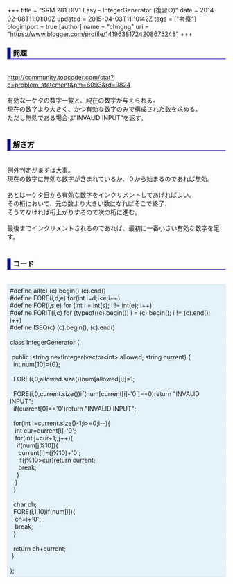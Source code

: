 +++
title = "SRM 281 DIV1 Easy - IntegerGenerator (復習○)"
date = 2014-02-08T11:01:00Z
updated = 2015-04-03T11:10:42Z
tags = ["考察"]
blogimport = true 
[author]
	name = "chngng"
	uri = "https://www.blogger.com/profile/14196381724208675248"
+++

<div dir="ltr" style="text-align: left;" trbidi="on"><h3 style="border-bottom: 2px solid slateblue; border-left: 8px solid navy; color: black; padding: 0px 0px 1px 5px;">問題 </h3><br /><a href="http://community.topcoder.com/stat?c=problem_statement&amp;pm=6093&amp;rd=9824" target="_blank">http://community.topcoder.com/stat?c=problem_statement&amp;pm=6093&amp;rd=9824</a><br /><br />有効な一ケタの数字一覧と、現在の数字が与えられる。<br />現在の数字より大きく、かつ有効な数字のみで構成された数を求める。<br />ただし無効である場合は”INVALID INPUT”を返す。<br /><br /><h3 style="border-bottom: 2px solid slateblue; border-left: 8px solid navy; color: black; padding: 0px 0px 1px 5px;">解き方 </h3><br />例外判定がまずは大事。<br />現在の数字に無効な数字が含まれているか、０から始まるのであれば無効。<br /><br />あとは一ケタ目から有効な数字をインクリメントしてあげればよい。<br />その桁において、元の数より大きい数になればそこで終了、<br />そうでなければ桁上がりするので次の桁に進む。<br /><br />最後までインクリメントされるのであれば、最初に一番小さい有効な数字を足す。<br /><br /><h3 style="border-bottom: 2px solid slateblue; border-left: 8px solid navy; color: black; padding: 0px 0px 1px 5px;">コード </h3><br /><div style="background-color: #e3f2fb; border: 1px dotted #CCCCCC; padding: 5px;">#define all(c) (c).begin(),(c).end()<br />#define FORE(i,d,e) for(int i=d;i&lt;e;i++)<br />#define FOR(i,s,e) for (int i = int(s); i != int(e); i++)<br />#define FORIT(i,c) for (typeof((c).begin()) i = (c).begin(); i != (c).end(); i++)<br />#define ISEQ(c) (c).begin(), (c).end()<br /><br />class IntegerGenerator {<br /><br /><span class="Apple-tab-span" style="white-space: pre;"> </span>public: string nextInteger(vector&lt;int&gt; allowed, string current) {<br /><span class="Apple-tab-span" style="white-space: pre;">  </span>int num[10]={0};<br /><br /><span class="Apple-tab-span" style="white-space: pre;">  </span>FORE(i,0,allowed.size())num[allowed[i]]=1;<br /><br /><span class="Apple-tab-span" style="white-space: pre;">  </span>FORE(i,0,current.size())if(num[current[i]-'0']==0)return "INVALID INPUT";<br /><span class="Apple-tab-span" style="white-space: pre;">  </span>if(current[0]=='0')return "INVALID INPUT";<br /><br /><span class="Apple-tab-span" style="white-space: pre;">  </span>for(int i=current.size()-1;i&gt;=0;i--){<br /><span class="Apple-tab-span" style="white-space: pre;">   </span>int cur=current[i]-'0';<br /><span class="Apple-tab-span" style="white-space: pre;">   </span>for(int j=cur+1;;j++){<br /><span class="Apple-tab-span" style="white-space: pre;">    </span>if(num[j%10]){<br /><span class="Apple-tab-span" style="white-space: pre;">     </span>current[i]=(j%10)+'0';<br /><span class="Apple-tab-span" style="white-space: pre;">     </span>if(j%10&gt;cur)return current;<br /><span class="Apple-tab-span" style="white-space: pre;">     </span>break;<br /><span class="Apple-tab-span" style="white-space: pre;">    </span>}<br /><span class="Apple-tab-span" style="white-space: pre;">   </span>}<br /><span class="Apple-tab-span" style="white-space: pre;">  </span>}<br /><br /><span class="Apple-tab-span" style="white-space: pre;">  </span>char ch;<br /><span class="Apple-tab-span" style="white-space: pre;">  </span>FORE(i,1,10)if(num[i]){<br /><span class="Apple-tab-span" style="white-space: pre;">   </span>ch=i+'0';<br /><span class="Apple-tab-span" style="white-space: pre;">   </span>break;<br /><span class="Apple-tab-span" style="white-space: pre;">  </span>}<br /><br /><span class="Apple-tab-span" style="white-space: pre;">  </span>return ch+current;<br /><span class="Apple-tab-span" style="white-space: pre;"> </span>}<br /><br />};</div></div>
